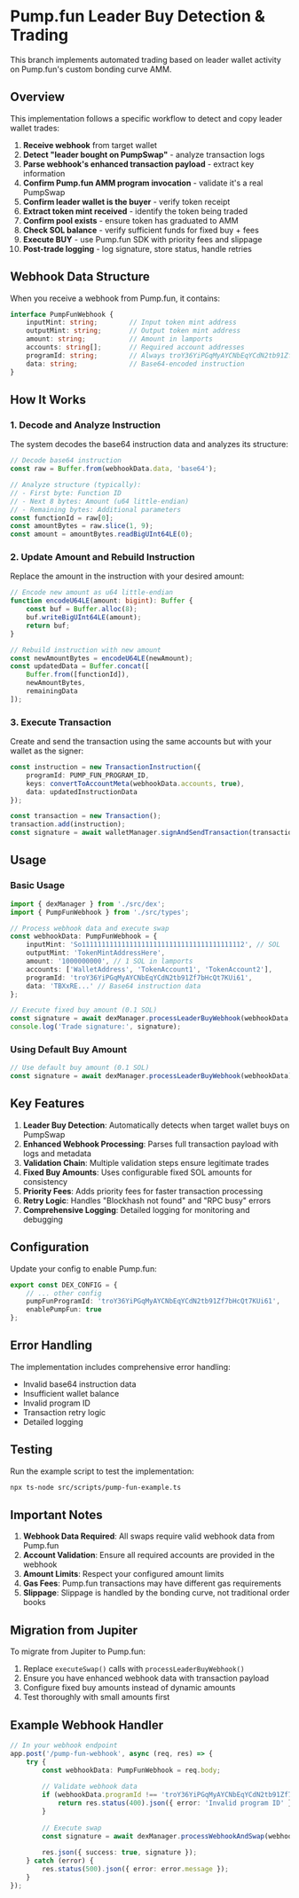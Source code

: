 # Pump.fun Leader Buy Detection & Trading

This branch implements automated trading based on leader wallet activity on Pump.fun's custom bonding curve AMM.

## Overview

This implementation follows a specific workflow to detect and copy leader wallet trades:

1. **Receive webhook** from target wallet
2. **Detect "leader bought on PumpSwap"** - analyze transaction logs
3. **Parse webhook's enhanced transaction payload** - extract key information
4. **Confirm Pump.fun AMM program invocation** - validate it's a real PumpSwap
5. **Confirm leader wallet is the buyer** - verify token receipt
6. **Extract token mint received** - identify the token being traded
7. **Confirm pool exists** - ensure token has graduated to AMM
8. **Check SOL balance** - verify sufficient funds for fixed buy + fees
9. **Execute BUY** - use Pump.fun SDK with priority fees and slippage
10. **Post-trade logging** - log signature, store status, handle retries

## Webhook Data Structure

When you receive a webhook from Pump.fun, it contains:

```typescript
interface PumpFunWebhook {
    inputMint: string;        // Input token mint address
    outputMint: string;       // Output token mint address
    amount: string;           // Amount in lamports
    accounts: string[];       // Required account addresses
    programId: string;        // Always troY36YiPGqMyAYCNbEqYCdN2tb91Zf7bHcQt7KUi61
    data: string;             // Base64-encoded instruction
}
```

## How It Works

### 1. Decode and Analyze Instruction

The system decodes the base64 instruction data and analyzes its structure:

```typescript
// Decode base64 instruction
const raw = Buffer.from(webhookData.data, 'base64');

// Analyze structure (typically):
// - First byte: Function ID
// - Next 8 bytes: Amount (u64 little-endian)
// - Remaining bytes: Additional parameters
const functionId = raw[0];
const amountBytes = raw.slice(1, 9);
const amount = amountBytes.readBigUInt64LE(0);
```

### 2. Update Amount and Rebuild Instruction

Replace the amount in the instruction with your desired amount:

```typescript
// Encode new amount as u64 little-endian
function encodeU64LE(amount: bigint): Buffer {
    const buf = Buffer.alloc(8);
    buf.writeBigUInt64LE(amount);
    return buf;
}

// Rebuild instruction with new amount
const newAmountBytes = encodeU64LE(newAmount);
const updatedData = Buffer.concat([
    Buffer.from([functionId]),
    newAmountBytes,
    remainingData
]);
```

### 3. Execute Transaction

Create and send the transaction using the same accounts but with your wallet as the signer:

```typescript
const instruction = new TransactionInstruction({
    programId: PUMP_FUN_PROGRAM_ID,
    keys: convertToAccountMeta(webhookData.accounts, true),
    data: updatedInstructionData
});

const transaction = new Transaction();
transaction.add(instruction);
const signature = await walletManager.signAndSendTransaction(transaction);
```

## Usage

### Basic Usage

```typescript
import { dexManager } from './src/dex';
import { PumpFunWebhook } from './src/types';

// Process webhook data and execute swap
const webhookData: PumpFunWebhook = {
    inputMint: 'So11111111111111111111111111111111111111112', // SOL
    outputMint: 'TokenMintAddressHere',
    amount: '1000000000', // 1 SOL in lamports
    accounts: ['WalletAddress', 'TokenAccount1', 'TokenAccount2'],
    programId: 'troY36YiPGqMyAYCNbEqYCdN2tb91Zf7bHcQt7KUi61',
    data: 'TBXxRE...' // Base64 instruction data
};

// Execute fixed buy amount (0.1 SOL)
const signature = await dexManager.processLeaderBuyWebhook(webhookData, 0.1);
console.log('Trade signature:', signature);
```

### Using Default Buy Amount

```typescript
// Use default buy amount (0.1 SOL)
const signature = await dexManager.processLeaderBuyWebhook(webhookData);
```

## Key Features

1. **Leader Buy Detection**: Automatically detects when target wallet buys on PumpSwap
2. **Enhanced Webhook Processing**: Parses full transaction payload with logs and metadata
3. **Validation Chain**: Multiple validation steps ensure legitimate trades
4. **Fixed Buy Amounts**: Uses configurable fixed SOL amounts for consistency
5. **Priority Fees**: Adds priority fees for faster transaction processing
6. **Retry Logic**: Handles "Blockhash not found" and "RPC busy" errors
7. **Comprehensive Logging**: Detailed logging for monitoring and debugging

## Configuration

Update your config to enable Pump.fun:

```typescript
export const DEX_CONFIG = {
    // ... other config
    pumpFunProgramId: 'troY36YiPGqMyAYCNbEqYCdN2tb91Zf7bHcQt7KUi61',
    enablePumpFun: true
};
```

## Error Handling

The implementation includes comprehensive error handling:

- Invalid base64 instruction data
- Insufficient wallet balance
- Invalid program ID
- Transaction retry logic
- Detailed logging

## Testing

Run the example script to test the implementation:

```bash
npx ts-node src/scripts/pump-fun-example.ts
```

## Important Notes

1. **Webhook Data Required**: All swaps require valid webhook data from Pump.fun
2. **Account Validation**: Ensure all required accounts are provided in the webhook
3. **Amount Limits**: Respect your configured amount limits
4. **Gas Fees**: Pump.fun transactions may have different gas requirements
5. **Slippage**: Slippage is handled by the bonding curve, not traditional order books

## Migration from Jupiter

To migrate from Jupiter to Pump.fun:

1. Replace `executeSwap()` calls with `processLeaderBuyWebhook()`
2. Ensure you have enhanced webhook data with transaction payload
3. Configure fixed buy amounts instead of dynamic amounts
4. Test thoroughly with small amounts first

## Example Webhook Handler

```typescript
// In your webhook endpoint
app.post('/pump-fun-webhook', async (req, res) => {
    try {
        const webhookData: PumpFunWebhook = req.body;
        
        // Validate webhook data
        if (webhookData.programId !== 'troY36YiPGqMyAYCNbEqYCdN2tb91Zf7bHcQt7KUi61') {
            return res.status(400).json({ error: 'Invalid program ID' });
        }
        
        // Execute swap
        const signature = await dexManager.processWebhookAndSwap(webhookData, 0.1);
        
        res.json({ success: true, signature });
    } catch (error) {
        res.status(500).json({ error: error.message });
    }
});
```
